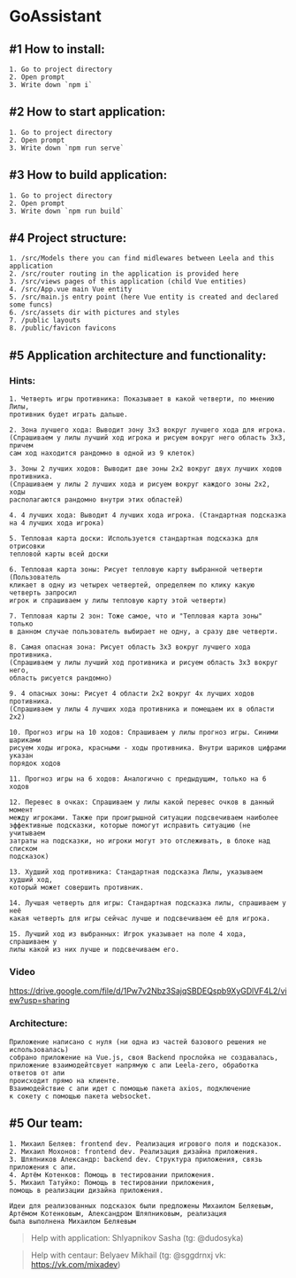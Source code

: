 # GoAssistant

## #1 How to install:
    1. Go to project directory
    2. Open prompt
    3. Write down `npm i`

## #2 How to start application:
    1. Go to project directory
    2. Open prompt 
    3. Write down `npm run serve`

## #3 How to build application:
    1. Go to project directory
    2. Open prompt
    3. Write down `npm run build`
   
## #4 Project structure:
    1. /src/Models there you can find midlewares between Leela and this application
    2. /src/router routing in the application is provided here
    3. /src/views pages of this application (child Vue entities)
    4. /src/App.vue main Vue entity
    5. /src/main.js entry point (here Vue entity is created and declared some funcs)
    6. /src/assets dir with pictures and styles
    7. /public layouts
    8. /public/favicon favicons

## #5 Application architecture and functionality:
### Hints:
    1. Четверть игры противника: Показывает в какой четверти, по мнению Лилы, 
    противник будет играть дальше.
    
    2. Зона лучшего хода: Выводит зону 3х3 вокруг лучшего хода для игрока.
    (Спрашиваем у лилы лучший ход игрока и рисуем вокруг него область 3х3, причем 
    сам ход находится рандомно в одной из 9 клеток)
    
    3. Зоны 2 лучших ходов: Выводит две зоны 2х2 вокруг двух лучших ходов противника. 
    (Спрашиваем у лилы 2 лучших хода и рисуем вокруг каждого зоны 2х2, ходы 
    располагаются рандомно внутри этих областей)
    
    4. 4 лучших хода: Выводит 4 лучших хода игрока. (Стандартная подсказка 
    на 4 лучших хода игрока)
    
    5. Тепловая карта доски: Используется стандартная подсказка для отрисовки 
    тепловой карты всей доски
    
    6. Тепловая карта зоны: Рисует тепловую карту выбранной четверти (Пользователь 
    кликает в одну из четырех четвертей, определяем по клику какую четверть запросил 
    игрок и спрашиваем у лилы тепловую карту этой четверти)
    
    7. Тепловая карты 2 зон: Тоже самое, что и "Тепловая карта зоны" только 
    в данном случае пользователь выбирает не одну, а сразу две четверти.
    
    8. Самая опасная зона: Рисует область 3х3 вокруг лучшего хода противника. 
    (Спрашиваем у лилы лучший ход противника и рисуем область 3х3 вокруг него, 
    область рисуется рандомно)
    
    9. 4 опасных зоны: Рисует 4 области 2х2 вокруг 4х лучших ходов противника.
    (Спрашиваем у лилы 4 лучших хода противника и помещаем их в области 2х2)
    
    10. Прогноз игры на 10 ходов: Спрашиваем у лилы прогноз игры. Синими шариками 
    рисуем ходы игрока, красными - ходы противника. Внутри шариков цифрами указан 
    порядок ходов
    
    11. Прогноз игры на 6 ходов: Аналогично с предыдущим, только на 6 ходов

    12. Перевес в очках: Спрашиваем у лилы какой перевес очков в данный момент 
    между игроками. Также при проигрышной ситуации подсвечиваем наиболее 
    эффективные подсказки, которые помогут исправить ситуацию (не учитываем
    затраты на подсказки, но игроки могут это отслеживать, в блоке над списком 
    подсказок)
    
    13. Худший ход противника: Стандартная подсказка Лилы, указываем худший ход, 
    который может совершить противник.
    
    14. Лучшая четверть для игры: Стандартная подсказка лилы, спрашиваем у неё 
    какая четверть для игры сейчас лучше и подсвечиваем её для игрока.
    
    15. Лучший ход из выбранных: Игрок указывает на поле 4 хода, спрашиваем у 
    лилы какой из них лучше и подсвечиваем его.
    
### Video 
https://drive.google.com/file/d/1Pw7v2Nbz3SajqSBDEQspb9XyGDlVF4L2/view?usp=sharing
    
### Architecture:
    Приложение написано с нуля (ни одна из частей базового решения не использовалась)
    собрано приложение на Vue.js, своя Backend прослойка не создавалась, 
    приложение взаимодейтсвует напрямую с апи Leela-zero, обработка ответов от апи 
    происходит прямо на клиенте. 
    Взаимодействие с апи идет с помощью пакета axios, подключение
    к сокету с помощью пакета websocket. 
    
## #5 Our team:
    1. Михаил Беляев: frontend dev. Реализация игрового поля и подсказок. 
    2. Михаил Мохонов: frontend dev. Реализация дизайна приложения. 
    3. Шляпников Александр: backend dev. Структура приложения, связь приложения с апи.
    4. Артём Котенков: Помощь в тестировании приложения.
    5. Михаил Татуйко: Помощь в тестировании приложения, 
    помощь в реализации дизайна приложения.
    
    Идеи для реализованных подсказок были предложены Михаилом Беляевым, 
    Артёмом Котенковым, Александром Шляпниковым, реализация 
    была выполнена Михаилом Беляевым  
    
>    Help with application: Shlyapnikov Sasha (tg: @dudosyka)

>    Help with centaur: Belyaev Mikhail (tg: @sggdrnxj vk: https://vk.com/mixadev)
